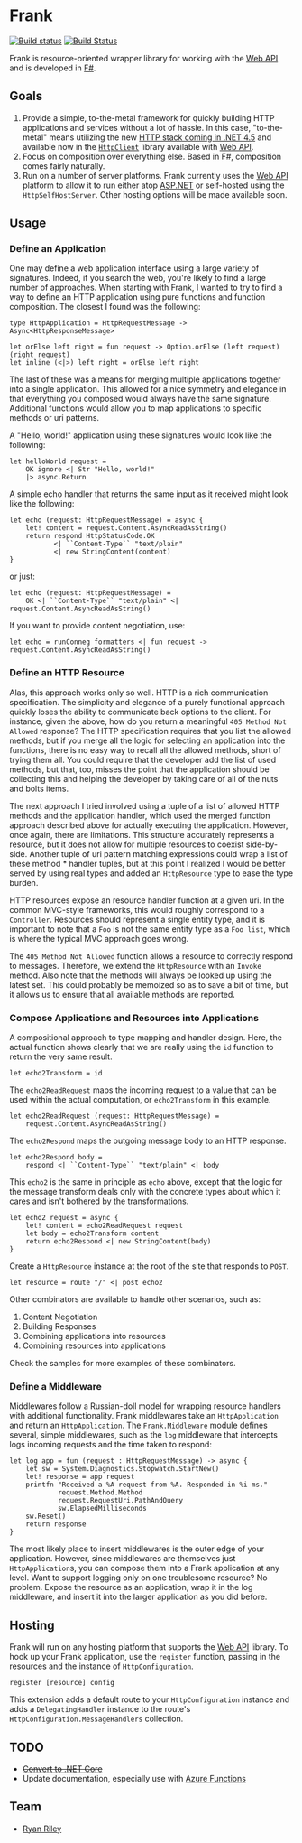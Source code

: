 # Frank

[![Build status](https://ci.appveyor.com/api/projects/status/pt3i73qxyxgjax5d?svg=true)](https://ci.appveyor.com/project/frank-fs/frank)
[![Build Status](https://travis-ci.org/frank-fs/frank.png?branch=master)](https://travis-ci.org/frank-fs/frank)

Frank is resource-oriented wrapper library for working with the [Web API](http://asp.net/web-api/) and is developed in [F#](http://fsharp.net/).

## Goals

1. Provide a simple, to-the-metal framework for quickly building HTTP applications and services without a lot of hassle. In this case, "to-the-metal" means utilizing the new [HTTP stack coming in .NET 4.5](http://msdn.microsoft.com/en-us/library/hh193585.aspx) and available now in the [`HttpClient`](http://nuget.org/List/Packages/HttpClient) library available with [Web API](http://nuget.org/List/Packages/AspNetWebApi.Core).
2. Focus on composition over everything else. Based in F#, composition comes fairly naturally.
3. Run on a number of server platforms. Frank currently uses the [Web API](http://asp.net/web-api/) platform to allow it to run either atop [ASP.NET](http://asp.net/) or self-hosted using the `HttpSelfHostServer`. Other hosting options will be made available soon.

## Usage

### Define an Application

One may define a web application interface using a large variety of signatures.
Indeed, if you search the web, you're likely to find a large number of approaches.
When starting with Frank, I wanted to try to find a way to define an HTTP application
using pure functions and function composition. The closest I found was the following:

    type HttpApplication = HttpRequestMessage -> Async<HttpResponseMessage>
    
    let orElse left right = fun request -> Option.orElse (left request) (right request)
    let inline (<|>) left right = orElse left right

The last of these was a means for merging multiple applications together into a single
application. This allowed for a nice symmetry and elegance in that everything you composed
would always have the same signature. Additional functions would allow you to map
applications to specific methods or uri patterns.

A "Hello, world!" application using these signatures would look like the following:

    let helloWorld request =
        OK ignore <| Str "Hello, world!"
        |> async.Return

A simple echo handler that returns the same input as it received might look like the following:

    let echo (request: HttpRequestMessage) = async {
        let! content = request.Content.AsyncReadAsString()
        return respond HttpStatusCode.OK
               <| ``Content-Type`` "text/plain"
               <| new StringContent(content)
    }

or just:

    let echo (request: HttpRequestMessage) =
        OK <| ``Content-Type`` "text/plain" <| request.Content.AsyncReadAsString()

If you want to provide content negotiation, use:

    let echo = runConneg formatters <| fun request -> request.Content.AsyncReadAsString()

### Define an HTTP Resource

Alas, this approach works only so well. HTTP is a rich communication specification.
The simplicity and elegance of a purely functional approach quickly loses the ability
to communicate back options to the client. For instance, given the above, how do you
return a meaningful `405 Method Not Allowed` response? The HTTP specification requires
that you list the allowed methods, but if you merge all the logic for selecting an
application into the functions, there is no easy way to recall all the allowed methods,
short of trying them all. You could require that the developer add the list of used
methods, but that, too, misses the point that the application should be collecting this
and helping the developer by taking care of all of the nuts and bolts items.

The next approach I tried involved using a tuple of a list of allowed HTTP methods and
the application handler, which used the merged function approach described above for
actually executing the application. However, once again, there are limitations. This
structure accurately represents a resource, but it does not allow for multiple resources
to coexist side-by-side. Another tuple of uri pattern matching expressions could wrap
a list of these method * handler tuples, but at this point I realized I would be better
served by using real types and added an `HttpResource` type to ease the type burden.

HTTP resources expose an resource handler function at a given uri.
In the common MVC-style frameworks, this would roughly correspond
to a `Controller`. Resources should represent a single entity type,
and it is important to note that a `Foo` is not the same entity
type as a `Foo list`, which is where the typical MVC approach goes wrong. 

The ``405 Method Not Allowed`` function allows a resource to correctly respond to messages.
Therefore, we extend the `HttpResource` with an `Invoke` method.
Also note that the methods will always be looked up using the latest set. This could
probably be memoized so as to save a bit of time, but it allows us to ensure that all
available methods are reported.

### Compose Applications and Resources into Applications

A compositional approach to type mapping and handler design.
Here, the actual function shows clearly that we are really using
the `id` function to return the very same result.

    let echo2Transform = id

The `echo2ReadRequest` maps the incoming request to a value that can be used
within the actual computation, or `echo2Transform` in this example.

    let echo2ReadRequest (request: HttpRequestMessage) =
        request.Content.AsyncReadAsString()

The `echo2Respond` maps the outgoing message body to an HTTP response.

    let echo2Respond body =
        respond <| ``Content-Type`` "text/plain" <| body

This `echo2` is the same in principle as `echo` above, except that the
logic for the message transform deals only with the concrete types
about which it cares and isn't bothered by the transformations.

    let echo2 request = async {
        let! content = echo2ReadRequest request
        let body = echo2Transform content
        return echo2Respond <| new StringContent(body)
    }

Create a `HttpResource` instance at the root of the site that responds to `POST`.

    let resource = route "/" <| post echo2

Other combinators are available to handle other scenarios, such as:

1. Content Negotiation
2. Building Responses
3. Combining applications into resources
4. Combining resources into applications

Check the samples for more examples of these combinators.

### Define a Middleware

Middlewares follow a Russian-doll model for wrapping resource handlers with additional functionality. Frank middlewares take an `HttpApplication` and return an `HttpApplication`.
The `Frank.Middleware` module defines several, simple middlewares, such as the `log` middleware that intercepts logs incoming requests and the time taken to respond:

    let log app = fun (request : HttpRequestMessage) -> async {
        let sw = System.Diagnostics.Stopwatch.StartNew()
        let! response = app request
        printfn "Received a %A request from %A. Responded in %i ms."
                request.Method.Method
                request.RequestUri.PathAndQuery
                sw.ElapsedMilliseconds
        sw.Reset()
        return response
    }

The most likely place to insert middlewares is the outer edge of your application. However, since middlewares are themselves just `HttpApplication`s, you can compose them into a Frank application at any level. Want to support logging only on one troublesome resource? No problem. Expose the resource as an application, wrap it in the log middleware, and insert it into the larger application as you did before.

## Hosting

Frank will run on any hosting platform that supports the
[Web API](http://asp.net/web-api/) library. To hook up your Frank application,
use the `register` function, passing in the resources and the instance of `HttpConfiguration`.

    register [resource] config

This extension adds a default route to your `HttpConfiguration` instance and
adds a `DelegatingHandler` instance to the route's `HttpConfiguration.MessageHandlers` collection.

## TODO

* <s>[Convert to .NET Core](https://github.com/frank-fs/frank/issues/47)</s>
* Update documentation, especially use with [Azure Functions](https://azure.microsoft.com/en-us/documentation/articles/functions-reference-fsharp/)

## Team

* [Ryan Riley](http://github.com/panesofglass)

